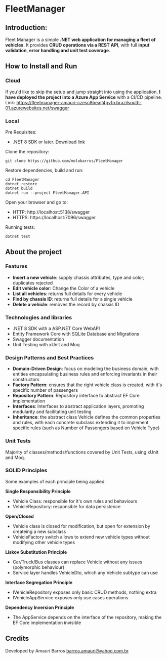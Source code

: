 # FleetManager
 
## Introduction:
Fleet Manager is a simple **.NET web application for managing a fleet of vehicles**. 
It provides **CRUD operations via a REST API**, with full **input validation**, **error handling and unit test coverage**.

## How to Install and Run
### Cloud
If you'd like to skip the setup and jump straight into using the application, **I have deployed the project into a Azure App Service** with a CI/CD pipeline.
Link: 
https://fleetmanager-amauri-czesc8beajf4gvfn.brazilsouth-01.azurewebsites.net/swagger

### Local
Pre Requisites:
- .NET 8 SDK or later. [Download link](https://dotnet.microsoft.com/pt-br/download/dotnet/8.0)

Clone the repository:
```
git clone https://github.com/melobarros/FleetManager
```

Restore dependencies, build and run:
```
cd FleetManager
dotnet restore
dotnet build
dotnet run --project FleetManager.API
```

Open your browser and go to:
- HTTP: http://localhost:5138/swagger
- HTTPS: https://localhost:7096/swagger

Running tests:
```
dotnet test
```

## About the project
### Features
- **Insert a new vehicle**: supply chassis attributes, type and color; duplicates rejected
- **Edit vehicle color**: Change the Color of a vehicle
- **List all vehicles**: returns full details for every vehicle
- **Find by chassis ID**: returns full details for a single vehicle
- **Delete a vehicle**: removes the record by chassis ID

### Technologies and libraries
- .NET 8 SDK with a ASP.NET Core WebAPI
- Entity Framework Core with SQLite Database and Migrations
- Swagger documentation
- Unit Testing with xUnit and Moq

### Design Patterns and Best Practices
- **Domain-Driven Design**: focus on modeling the business domain, with entities encapsulating business rules and enforcing invariants in their constructors
- **Factory Pattern**: ensures that the right vehicle class is created, with it's specific number of passengers
- **Repository Pattern**: Repository interface to abstract EF Core implementation
- **Interfaces**: Interfaces to abstract application layers, promoting modularity and facilitating unit testing
- **Inheritance**: the abstract class Vehicle defines the common properties and rules, with each concrete subclass extending it to implement specific rules (such as Number of Passengers based on Vehicle Type)

### Unit Tests
Majority of classes/methods/functions covered by Unit Tests, using xUnit and Moq.

### SOLID Principles
Some examples of each principle being applied:

**Single Responsibility Principle**
- Vehicle Class: responsible for it's own rules and behaviours
- VehicleRepository: responsible for data persistence

**Open/Closed**
- Vehicle class is closed for modification, but open for extension by createing a new subclass
- VehicleFactory switch allows to extend new vehicle types without modifying other vehicle types

**Liskov Substitution Principle**
- Car/Truck/Bus classes can replace Vehicle without any issues (polymorphic behaviour)
- Service layer handles VehicleDto, which any Vehicle subtype can use

**Interface Segregation Principle**
- IVehicleRepository exposes only basic CRUD methods, nothing extra
- IVehicleAppService exposes only use cases operations

**Dependency Inversion Principle**
- The AppService depends on the interface of the repository, making the EF Core implementation invisible

## Credits
Developed by Amauri Barros
barros.amauri@yahoo.com.br
